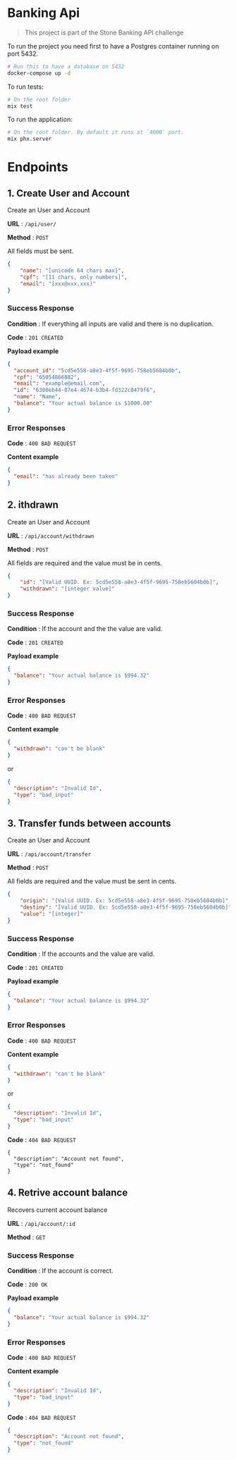 # Banking Api


> This project is part of the Stone Banking API challenge

To run the project you need first to have a Postgres container running on port 5432.

``` sh
# Run this to have a database on 5432
docker-compose up -d
```

To run tests: 

``` sh
# On the root folder
mix test
```

To run the application:

``` sh
# On the root folder. By default it runs at `4000` port.
mix phx.server
```



# Endpoints

## 1. Create User and Account

Create an User and Account

**URL** : `/api/user/`

**Method** : `POST`


 All fields must be sent.

```json
{
    "name": "[unicode 64 chars max]",
    "cpf": "[11 chars, only numbers]",
    "email": "[xxx@xxx.xxx]" 
}
```



### Success Response

**Condition** : If everything all inputs are valid and there is no duplication.

**Code** : `201 CREATED`

**Payload example**

```json
{
  "account_id": "5cd5e558-a8e3-4f5f-9695-758eb5604b0b",
  "cpf": "65054866882",
  "email": "example@email.com",
  "id": "6300eb44-87e4-4674-b3b4-fd322c8479f6",
  "name": "Name",
  "balance": "Your actual balance is $1000.00"
}
```

### Error Responses

**Code** : `400 BAD REQUEST`

**Content example**

```json
{
  "email": "has already been taken"
}
```




## 2. ithdrawn

Create an User and Account

**URL** : `/api/account/withdrawn`

**Method** : `POST`


 All fields are required and the value must be in cents.

```json
{
	"id": "[Valid UUID. Ex: 5cd5e558-a8e3-4f5f-9695-758eb5604b0b]",
	"withdrawn": "[integer value]"
}
```



### Success Response

**Condition** : If the account and the the value are valid.

**Code** : `201 CREATED`

**Payload example**

```json
{
  "balance": "Your actual balance is $994.32"
}
```

### Error Responses

**Code** : `400 BAD REQUEST`

**Content example**

```json
{
  "withdrawn": "can't be blank"
}
```

or 

```json
{
  "description": "Invalid Id",
  "type": "bad_input"
}

```


## 3. Transfer funds between accounts

Create an User and Account

**URL** : `/api/account/transfer`

**Method** : `POST`


 All fields are required and the value must be sent in cents.

```json
{
	"origin": "[Valid UUID. Ex: 5cd5e558-a8e3-4f5f-9695-758eb5604b0b]",
	"destiny": "[Valid UUID. Ex: 5cd5e558-a8e3-4f5f-9695-758eb5604b0b]",
	"value": "[integer]"
}
```


### Success Response

**Condition** : If the accounts and the value are valid.

**Code** : `201 CREATED`

**Payload example**

```json
{
  "balance": "Your actual balance is $994.32"
}
```

### Error Responses

**Code** : `400 BAD REQUEST`

**Content example**

```json
{
  "withdrawn": "can't be blank"
}
```

or 

```json
{
  "description": "Invalid Id",
  "type": "bad_input"
}

```


**Code** : `404 BAD REQUEST`

```
{
  "description": "Account not found",
  "type": "not_found"
}
```

## 4. Retrive account balance

Recovers current account balance


**URL** : `/api/account/:id`

**Method** : `GET`

        

### Success Response

**Condition** : If the account is correct.

**Code** : `200 OK`

**Payload example**

```json
{
  "balance": "Your actual balance is $994.32"
}
```

### Error Responses

**Code** : `400 BAD REQUEST`

**Content example**

```json
{
  "description": "Invalid Id",
  "type": "bad_input"
}
```



**Code** : `404 BAD REQUEST`

```json
{
  "description": "Account not found",
  "type": "not_found"
}
```